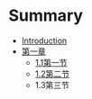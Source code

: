 # Summary

* [Introduction](README.md)
* [第一章](chapter1.md)
  * [1.1第一节](chapter1/1.1.md)
  * [1.2第二节](chapter1/1.2.md)
  * 1.3第三节


